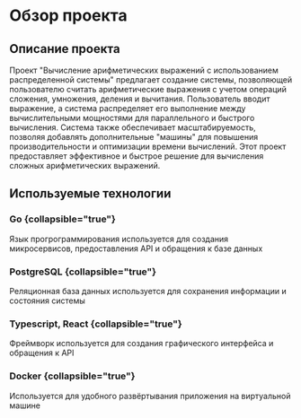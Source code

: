 # Обзор проекта
## Описание проекта
Проект "Вычисление арифметических выражений с использованием распределенной системы" предлагает создание системы, позволяющей пользователю считать арифметические выражения с учетом операций сложения, умножения, деления и вычитания. Пользователь вводит выражение, а система распределяет его выполнение между вычислительными мощностями для параллельного и быстрого вычисления. Система также обеспечивает масштабируемость, позволяя добавлять дополнительные "машины" для повышения производительности и оптимизации времени вычислений. Этот проект предоставляет эффективное и быстрое решение для вычисления сложных арифметических выражений.
## Используемые технологии
### Go {collapsible="true"}
Язык прогрограммирования используется для создания микросервисов, предоставления API и обращения к базе данных
### PostgreSQL {collapsible="true"}
Реляционная база данных используется для сохранения информации и состояния системы
### Typescript, React {collapsible="true"}
Фреймворк используется для создания графического интерфейса и обращения к API
### Docker {collapsible="true"}
Используется для удобного развёртывания приложения на виртуальной машине